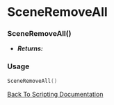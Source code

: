 # SceneRemoveAll

### SceneRemoveAll()
- ***Returns:*** 

### Usage

```Lua
SceneRemoveAll()
```


[Back To Scripting Documentation](../README.md)
